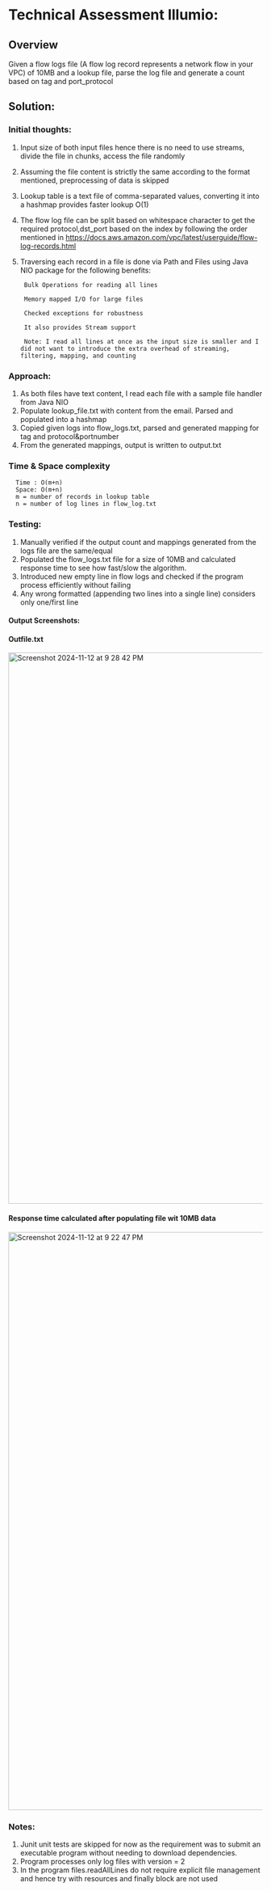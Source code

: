 # Technical Assessment Illumio:

## Overview

Given a flow logs file (A flow log record represents a network flow in your VPC) of 10MB and a lookup file, parse the log file and generate a count based on tag and port_protocol

## Solution:

### Initial thoughts:

1. Input size of both input files hence there is no need to use streams, divide the file in chunks, access the file randomly
2. Assuming the file content is strictly the same according to the format mentioned, preprocessing of data is skipped
3. Lookup table is a text file of comma-separated values, converting it into a hashmap provides faster lookup O(1)
4. The flow log file can be split based on whitespace character to get the required protocol,dst_port based on the index by following the order mentioned in https://docs.aws.amazon.com/vpc/latest/userguide/flow-log-records.html
5. Traversing each record in a file is done via Path and Files using Java NIO package for the following benefits:

        Bulk Operations for reading all lines
        
        Memory mapped I/O for large files
        
        Checked exceptions for robustness
        
        It also provides Stream support
        
        Note: I read all lines at once as the input size is smaller and I did not want to introduce the extra overhead of streaming, filtering, mapping, and counting

### Approach:

1. As both files have text content, I read each file with a sample file handler from Java NIO
2. Populate lookup_file.txt with content from the email. Parsed and populated into a hashmap
3. Copied given logs into flow_logs.txt, parsed and generated mapping for tag and protocol&portnumber
4. From the generated mappings, output is written to output.txt

### Time & Space complexity
      Time : O(m+n)
      Space: O(m+n)
      m = number of records in lookup table
      n = number of log lines in flow_log.txt

### Testing:
1. Manually verified if the output count and mappings generated from the logs file are the same/equal
2. Populated the flow_logs.txt file for a size of 10MB and calculated response time to see how fast/slow the algorithm.
3. Introduced new empty line in flow logs and checked if the program process efficiently without failing
4. Any wrong formatted (appending two lines into a single line) considers only one/first line

#### Output Screenshots: 

#### Outfile.txt
<img width="1091" alt="Screenshot 2024-11-12 at 9 28 42 PM" src="https://github.com/user-attachments/assets/3255f9f5-0532-40c9-a772-ee28d8ef1660">

#### Response time calculated after populating file wit 10MB data
<img width="1144" alt="Screenshot 2024-11-12 at 9 22 47 PM" src="https://github.com/user-attachments/assets/d513e755-2a1d-4975-bb08-222078e7a128">


### Notes:
1. Junit unit tests are skipped for now as the requirement was to submit an executable program without needing to download dependencies.
2. Program processes only log files with version = 2
3. In the program files.readAllLines do not require explicit file management and hence try with resources and finally block are not used


